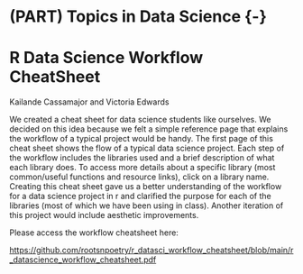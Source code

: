# (PART) Topics in Data Science {-}

# R Data Science Workflow CheatSheet

Kailande Cassamajor and Victoria Edwards

We created a cheat sheet for data science students like ourselves. We 
decided on this idea because we felt a simple reference page that 
explains the workflow of a typical project would be handy. The first 
page of this cheat sheet shows the flow of a typical data science 
project. Each step of the workflow includes the libraries used and a 
brief description of what each library does. To access more details 
about a specific library (most common/useful functions and resource 
links), click on a library name. Creating this cheat sheet gave us a better 
understanding of the workflow for a data science project in r and 
clarified the purpose for each of the libraries (most of which we have 
been using in class). Another iteration of this project would include 
aesthetic improvements.

Please access the workflow cheatsheet here:

https://github.com/rootsnpoetry/r_datasci_workflow_cheatsheet/blob/main/r_datascience_workflow_cheatsheet.pdf
